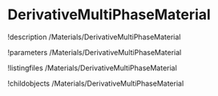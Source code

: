 <!-- MOOSE Documentation Stub: Remove this when content is added. -->

# DerivativeMultiPhaseMaterial
!description /Materials/DerivativeMultiPhaseMaterial

!parameters /Materials/DerivativeMultiPhaseMaterial

!listingfiles /Materials/DerivativeMultiPhaseMaterial

!childobjects /Materials/DerivativeMultiPhaseMaterial

